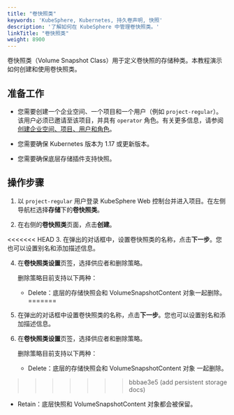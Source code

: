 ```yaml
---
title: "卷快照类"
keywords: 'KubeSphere, Kubernetes, 持久卷声明, 快照'
description: '了解如何在 KubeSphere 中管理卷快照类。'
linkTitle: "卷快照类"
weight: 8900
---
```


卷快照类（Volume Snapshot Class）用于定义卷快照的存储种类。本教程演示如何创建和使用卷快照类。

## 准备工作

- 您需要创建一个企业空间、一个项目和一个用户（例如 `project-regular`）。该用户必须已邀请至该项目，并具有 `operator` 角色。有关更多信息，请参阅[创建企业空间、项目、用户和角色](../../quick-start/create-workspace-and-project/)。

- 您需要确保 Kubernetes 版本为 1.17 或更新版本。

- 您需要确保底层存储插件支持快照。

## 操作步骤

1. 以 `project-regular` 用户登录 KubeSphere Web 控制台并进入项目。在左侧导航栏选择**存储**下的**卷快照类**。

2. 在右侧的**卷快照类**页面，点击**创建**。

<<<<<<< HEAD
3. 在弹出的对话框中，设置卷快照类的名称，点击**下一步**。您也可以设置别名和添加描述信息。


4. 在**卷快照类设置**页签，选择供应者和删除策略。

   删除策略目前支持以下两种：

   -  Delete：底层的存储快照会和 VolumeSnapshotContent 对象一起删除。
=======
3. 在弹出的对话框中设置卷快照类的名称，点击**下一步**。您也可以设置别名和添加描述信息。

4. 在**卷快照类设置**页签，选择供应者和删除策略。
   
   删除策略目前支持以下两种：

   -  Delete：底层的存储快照会和 VolumeSnapshotContent 对象 一起删除。
>>>>>>> bbbae3e5 (add persistent storage docs)
   -  Retain：底层快照和 VolumeSnapshotContent 对象都会被保留。

